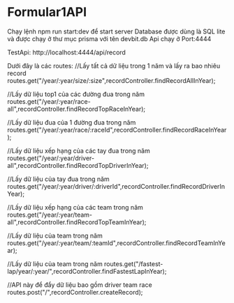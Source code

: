 # Formular1API
Chạy lệnh npm run start:dev để start server
Database được dùng là SQL lite và được chạy ở thư mục prisma với tên devbit.db
Api chạy ở Port:4444

TestApi: http://localhost:4444/api/record

Dưới đây là các routes:
//Lấy tất cả dữ liệu trong 1 năm và lấy ra bao nhiêu record
routes.get("/year/:year/size/:size",recordController.findRecordAllInYear);

//Lấy dữ liệu top1 của các đường đua trong năm
routes.get("/year/:year/race-all",recordController.findRecordTopRaceInYear);

//Lấy dữ liệu đua của 1 đường đua trong năm
routes.get("/year/:year/race/:raceId",recordController.findRecordRaceInYear);

//Lấy dữ liệu xếp hạng của các tay đua trong năm
routes.get("/year/:year/driver-all",recordController.findRecordTopDriverInYear);

//Lấy dữ liệu của tay đua trong năm
routes.get("/year/:year/driver/:driverId",recordController.findRecordDriverInYear);

//Lấy dữ liệu xếp hạng của các team trong năm
routes.get("/year/:year/team-all",recordController.findRecordTopTeamInYear);

//Lấy dữ liệu của team trong năm
routes.get("/year/:year/team/:teamId",recordController.findRecordTeamInYear);

//Lấy dữ liệu của team trong năm
routes.get("/fastest-lap/year/:year/",recordController.findFastestLapInYear);

//API này để đẩy dữ liệu bao gồm driver team race
routes.post("/",recordController.createRecord);

